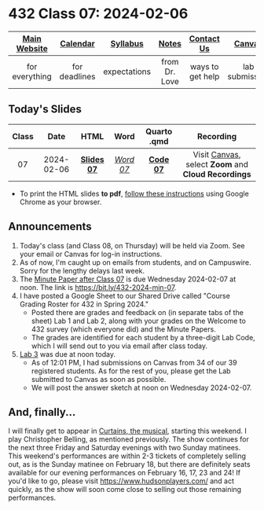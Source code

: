 # 432 Class 07: 2024-02-06

[Main Website](https://thomaselove.github.io/432-2024/) | [Calendar](https://thomaselove.github.io/432-2024/calendar.html) | [Syllabus](https://thomaselove.github.io/432-syllabus-2024/) | [Notes](https://thomaselove.github.io/432-notes/) | [Contact Us](https://thomaselove.github.io/432-2024/contact.html) | [Canvas](https://canvas.case.edu) | [Data and Code](https://github.com/THOMASELOVE/432-data) | [Sources](https://github.com/THOMASELOVE/432-classes-2024/tree/main/sources)
:-----------: | :--------------: | :----------: | :---------: | :-------------: | :-----------: | :------------: |:------:
for everything | for deadlines | expectations | from Dr. Love | ways to get help | lab submission | for downloads | to read

## Today's Slides

Class | Date | HTML | Word | Quarto .qmd | Recording
:---: | :--------: | :------: | :------: | :------: | :-------------:
07 | 2024-02-06 | **[Slides 07](https://thomaselove.github.io/432-slides-2024/slides07.html)** | *[Word 07](https://thomaselove.github.io/432-slides-2024/slides07w.docx)* | **[Code 07](https://github.com/THOMASELOVE/432-slides-2024/blob/main/slides07.qmd)** | Visit [Canvas](https://canvas.case.edu/), select **Zoom** and **Cloud Recordings**

- To print the HTML slides **to pdf**, [follow these instructions](https://quarto.org/docs/presentations/revealjs/presenting.html#print-to-pdf) using Google Chrome as your browser.

## Announcements

1. Today's class (and Class 08, on Thursday) will be held via Zoom. See your email or Canvas for log-in instructions.
2. As of now, I'm caught up on emails from students, and on Campuswire. Sorry for the lengthy delays last week.
3. The [Minute Paper after Class 07](https://bit.ly/432-2024-min-07) is due Wednesday 2024-02-07 at noon. The link is <https://bit.ly/432-2024-min-07>.
4. I have posted a Google Sheet to our Shared Drive called "Course Grading Roster for 432 in Spring 2024."
    - Posted there are grades and feedback on (in separate tabs of the sheet) Lab 1 and Lab 2, along with your grades on the Welcome to 432 survey (which everyone did) and the Minute Papers.
    - The grades are identified for each student by a three-digit Lab Code, which I will send out to you via email after class today.
5. [Lab 3](https://thomaselove.github.io/432-2024/lab3.html) was due at noon today.
    - As of 12:01 PM, I had submissions on Canvas from 34 of our 39 registered students. As for the rest of you, please get the Lab submitted to Canvas as soon as possible.
    - We will post the answer sketch at noon on Wednesday 2024-02-07.

## And, finally...

I will finally get to appear in [Curtains, the musical](https://www.hudsonplayers.com/now-playing), starting this weekend. I play Christopher Belling, as mentioned previously. The show continues for the next three Friday and Saturday evenings with two Sunday matinees. This weekend's performances are within 2-3 tickets of completely selling out, as is the Sunday matinee on February 18, but there are definitely seats available for our evening performances on February 16, 17, 23 and 24! If you'd like to go, please visit <https://www.hudsonplayers.com/> and act quickly, as the show will soon come close to selling out those remaining performances.
